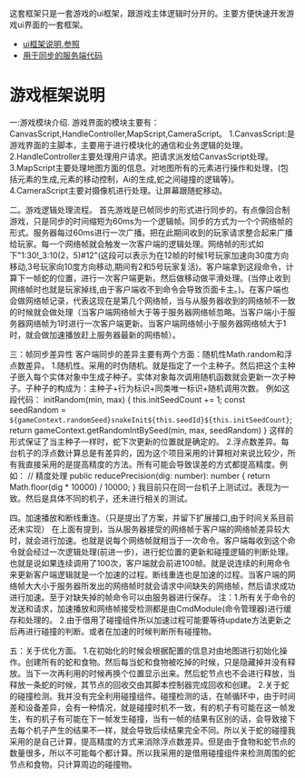 
这套框架只是一套游戏的ui框架，跟游戏主体逻辑时分开的。主要方便快速开发游戏ui界面的一套框架。

* [ui框架说明,参照](https://github.com/knightxv/gameBase)
* [用于同步的服务端代码](https://github.com/knightxv/snake-server)

# 游戏框架说明

一:游戏模块介绍.
游戏界面的模块主要有：CanvasScript,HandleController,MapScript,CameraScript。
1.CanvasScript:是游戏界面的主脚本，主要用于进行模块化的通信和业务逻辑的处理。
2.HandleController主要处理用户请求。把请求派发给CanvasScript处理。
3.MapScript主要处理地图方面的信息。对地图所有的元素进行操作和处理，(包括元素的生成,元素的移动控制，Ai的生成,蛇之间碰撞的逻辑等)。
4.CameraScript主要对摄像机进行处理。让屏幕跟随蛇移动。

二。游戏逻辑处理流程。
首先游戏是已帧同步的形式进行同步的。有点像回合制游戏，只是同步的时间缩短为60ms为一个逻辑帧。同步的方式为一个个网络帧的形式。服务器每过60ms进行一次广播。把在此期间收到的玩家请求整合起来广播给玩家。每一个网络帧就会触发一次客户端的逻辑处理。网络帧的形式如下"1:30!_3:10(2，5)#12"(这段可以表示为在12帧的时候1号玩家加速向30度方向移动,3号玩家向10度方向移动,期间有2和5号玩家复活)。客户端拿到这段命令，计算下一帧蛇的位置，进行一次客户端更新。然后做移动做平滑处理。(当停止收到网络帧时也就是玩家掉线,由于客户端收不到命令会导致页面卡主。)。在客户端也会做网络帧记录，代表这现在是第几个网络帧，当与从服务器收到的网络帧不一致的时候就会做处理（当客户端网络帧大于等于服务器网络帧忽略。当客户端小于服务器网络帧为1时进行一次客户端更新。当客户端网络帧小于服务器网络帧大于1时，就会做加速播放赶上服务器最新的网络帧）。

三：帧同步差异性
客户端同步的差异主要有两个方面：随机性Math.random和浮点数差异。
1.随机性。采用的时伪随机。就是指定了一个主种子。然后把这个主种子嵌入每个实体对象中生成子种子。实体对象每次调用随机函数就会更新一次子种子。子种子的构成为：主种子+行为标识+同类唯一标识+随机调用次数。
例如这段代码：
initRandom(min, max) {
    this.initSeedCount += 1;
    const seedRandom = `${gameContext.randomSeed}snakeInit${this.seedId}${this.initSeedCount}`;
    return gameContext.getRandomIntBySeed(min, max, seedRandom)
}
这样的形式保证了当主种子一样时，蛇下次更新的位置就是确定的。
2.浮点数差异。每台机子的浮点数计算总是有差异的，因为这个项目采用的计算相对来说比较少，所有我直接采用的是提高精度的方法。所有可能会导致误差的方式都提高精度。例如：
// 精度处理
public reducePrecision(dig: number): number {
    return Math.floor(dig * 10000) / 10000;
}
我目前只在同一台机子上测试过。表现为一致。然后是具体不同的机子，还未进行相关的测试。

四。加速播放和断线重连。（只是提出了方案，并留下扩展接口,由于时间关系目前还未实现）
在上面有提到，当从服务器接受的网络帧于客户端的网络帧差异较大时，就会进行加速。也就是说每个网络帧就相当于一次命令。客户端每收到这个命令就会经过一次逻辑处理(前进一步)，进行蛇位置的更新和碰撞逻辑的判断处理。也就是说如果连续调用了100次，客户端就会前进100帧。就是说连续的利用命令来更新客户端逻辑就是一个加速的过程。断线重连也是加速的过程。当客户端的网络帧大大小于服务器所发出的网络帧时就会请求中间缺失的网络帧，然后请求成功进行加速。至于对缺失掉的帧命令可以由服务器进行保存。
注：1.所有关于命令的发送和请求，加速播放和网络帧接受检测都是由CmdModule(命令管理器)进行缓存和处理的。
2.由于借用了碰撞组件所以加速过程可能要等待update方法更新之后再进行碰撞的判断。或者在加速的时候判断所有碰撞物。

五：关于优化方面。
1.在初始化的时候会根据配置的信息对由地图进行初始化操作。创建所有的蛇和食物。然后每当蛇和食物被吃掉的时候，只是隐藏掉并没有释放。当下一次再利用的时候再换个位置显示出来。然后蛇节点也不会进行释放，当释放一条蛇的时候，其节点的回收交由其脚本控制器完成回收和创建。
2.关于蛇的碰撞检测。我并没有完全利用碰撞组件。碰撞检测的话，在帧循环中，由于时间差和设备差异，会有一种情况，就是碰撞时机不一致，有的机子有可能在这一帧发生，有的机子有可能在下一帧发生碰撞，当有一帧的结果有区别的话，会导致接下去每个机子产生的结果不一样，就会导致后续结果完全不同。所以关于蛇的碰撞我采用的是自己计算，提高精度的方式来消除浮点数差异。但是由于食物和蛇节点的数量很多，所以不可能每个都计算。所以我采用的是借用碰撞组件来检测周围的蛇节点和食物。只计算周边的碰撞物。
